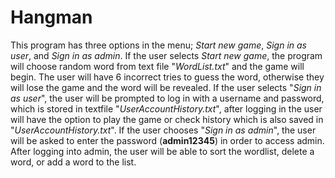 # Hangman

This program has three options in the menu; *Start new game*, *Sign in as user*, and *Sign in as admin*. If the user selects *Start new game*, the program will choose random word from text file "*WordList.txt*" and the game will begin. The user will have 6 incorrect tries to guess the word, otherwise they will lose the game and the word will be revealed. If the user selects "*Sign in as user*", the user will be prompted to log in with a username and password, which is stored in textfile "*UserAccountHistory.txt*", after logging in the user will have the option to play the game or check history which is also saved in "*UserAccountHistory.txt*". If the user chooses "*Sign in as admin*", the user will be asked to enter the password (**admin12345**) in order to access admin. After logging into admin, the user will be able to sort the wordlist, delete a word, or add a word to the list. 

